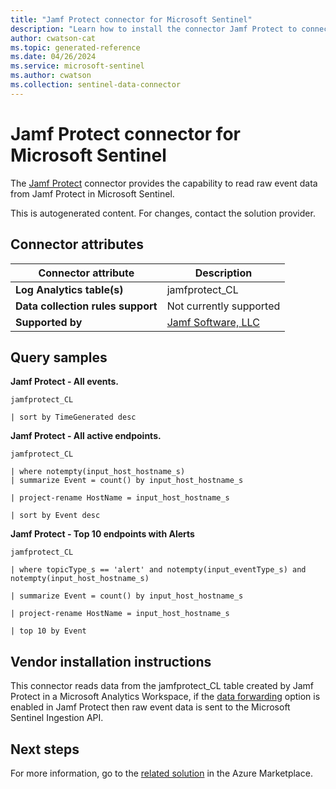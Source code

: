 ```yaml
---
title: "Jamf Protect connector for Microsoft Sentinel"
description: "Learn how to install the connector Jamf Protect to connect your data source to Microsoft Sentinel."
author: cwatson-cat
ms.topic: generated-reference
ms.date: 04/26/2024
ms.service: microsoft-sentinel
ms.author: cwatson
ms.collection: sentinel-data-connector
---
```


# Jamf Protect connector for Microsoft Sentinel

The [Jamf Protect](https://www.jamf.com/products/jamf-protect/) connector provides the capability to read raw event data from Jamf Protect in Microsoft Sentinel.

This is autogenerated content. For changes, contact the solution provider.

## Connector attributes

| Connector attribute | Description |
| --- | --- |
| **Log Analytics table(s)** | jamfprotect_CL<br/> |
| **Data collection rules support** | Not currently supported |
| **Supported by** | [Jamf Software, LLC](https://www.jamf.com/support/) |

## Query samples

**Jamf Protect - All events.**

   ```kusto
jamfprotect_CL
 
   | sort by TimeGenerated desc
   ```

**Jamf Protect - All active endpoints.**

   ```kusto
jamfprotect_CL
 
   | where notempty(input_host_hostname_s) 
   | summarize Event = count() by input_host_hostname_s
 
   | project-rename HostName = input_host_hostname_s
 
   | sort by Event desc
   ```

**Jamf Protect - Top 10 endpoints with Alerts**

   ```kusto
jamfprotect_CL
 
   | where topicType_s == 'alert' and notempty(input_eventType_s) and notempty(input_host_hostname_s)
 
   | summarize Event = count() by input_host_hostname_s
 
   | project-rename HostName = input_host_hostname_s
 
   | top 10 by Event
   ```



## Vendor installation instructions


This connector reads data from the jamfprotect_CL table created by Jamf Protect in a Microsoft Analytics Workspace, if the [data forwarding](https://docs.jamf.com/jamf-protect/documentation/Data_Forwarding_to_a_Third_Party_Storage_Solution.html?hl=sentinel#task-4227) option is enabled in Jamf Protect then raw event data is sent to the Microsoft Sentinel Ingestion API.



## Next steps

For more information, go to the [related solution](https://azuremarketplace.microsoft.com/en-us/marketplace/apps/jamfsoftwareaustraliaptyltd1620360395539.jamf_protect?tab=Overview) in the Azure Marketplace.
